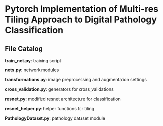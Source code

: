 # Pytorch Implementation of Multi-res Tiling Approach to Digital Pathology Classification 

## File Catalog
**train_net.py**: training script

**nets.py**: network modules

**transformations.py**: image preprocessing and augmentation settings

**cross_validation.py**: generators for cross_validations

**resnet.py**: modified resnet architecture for classification

**resnet_helper.py**: helper functions for tiling

**PathologyDataset.py**: pathology dataset module 
